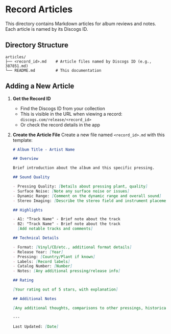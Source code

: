 # Record Articles

This directory contains Markdown articles for album reviews and notes. Each article is named by its Discogs ID.

## Directory Structure

```
articles/
├── <record_id>.md    # Article files named by Discogs ID (e.g., 387851.md)
└── README.md         # This documentation
```

## Adding a New Article

1. **Get the Record ID**

   - Find the Discogs ID from your collection
   - This is visible in the URL when viewing a record: `discogs.com/release/<record_id>`
   - Or check the record details in the app

2. **Create the Article File**
   Create a new file named `<record_id>.md` with this template:

   ```markdown
   # Album Title - Artist Name

   ## Overview

   Brief introduction about the album and this specific pressing.

   ## Sound Quality

   - Pressing Quality: [Details about pressing plant, quality]
   - Surface Noise: [Note any surface noise or issues]
   - Dynamic Range: [Comment on the dynamic range and overall sound]
   - Stereo Imaging: [Describe the stereo field and instrument placement]

   ## Highlights

   - A1: "Track Name" - Brief note about the track
   - B2: "Track Name" - Brief note about the track
     [Add notable tracks and comments]

   ## Technical Details

   - Format: [Vinyl/CD/etc., additional format details]
   - Release Year: [Year]
   - Pressing: [Country/Plant if known]
   - Labels: [Record labels]
   - Catalog Number: [Number]
   - Notes: [Any additional pressing/release info]

   ## Rating

   [Your rating out of 5 stars, with explanation]

   ## Additional Notes

   [Any additional thoughts, comparisons to other pressings, historical context, etc.]

   ---

   Last Updated: [Date]
   ```
